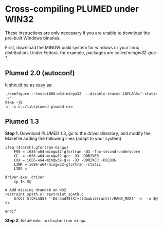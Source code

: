 Cross-compiling PLUMED under WIN32
==================================

These instructions are only necessary if you are unable to download
the pre-built Windows binaries.

First, download the MINGW build system for windows or your linux
distribution. Under Fedora, for example, packages are called
_mingw32-gcc-*_.

Plumed 2.0 (autoconf)
---------------------

It should be as easy as:

	./configure --host=i686-w64-mingw32  --disable-shared LDFLAGS="-static -s"
	make -j8
	ln -s src/lib/plumed plumed.exe



Plumed 1.3
----------

**Step 1.** Download PLUMED 1.3, go to the *driver* directory, and modify the Makefile adding the following lines (adapt to your system) 

	ifeq ($(arch),gfortran-mingw)
	    F90 = i686-w64-mingw32-gfortran -O3 -fno-second-underscore  
	    CC  = i686-w64-mingw32-gcc -O3 -DDRIVER 
	    CXX = i686-w64-mingw32-g++ -O3 -DDRIVER -DDEBUG
	    LINK = i686-w64-mingw32-gfortran -static
	    LIBS = 

	driver.exe: driver
		cp $< $@

	# Add missing drand48 on w32
	restraint_spath.o: restraint_spath.c
		$(CC) $(CFLAGS) '-Ddrand48(X)=((double)rand()/RAND_MAX)' -c  -o $@ $< 

	endif

**Step 2.** Issue  `make arch=gfortran-mingw` . 

